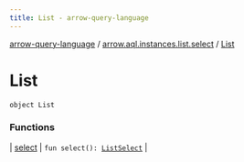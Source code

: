 ```yaml
---
title: List - arrow-query-language
---
```


[arrow-query-language](../../index.html) / [arrow.aql.instances.list.select](../index.html) / [List](./index.html)

# List

`object List`

### Functions

| [select](select.html) | `fun select(): `[`ListSelect`](../../arrow.aql.instances/-list-select/index.html) |

